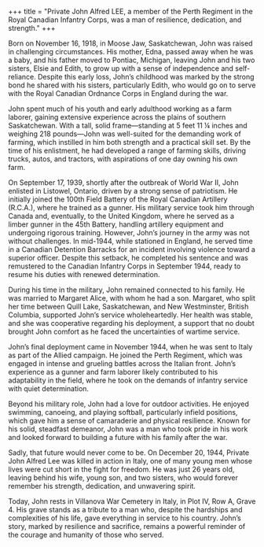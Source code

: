 +++
title = "Private John Alfred LEE, a member of the Perth Regiment in the Royal Canadian Infantry Corps, was a man of resilience, dedication, and strength."
+++

Born on November 16, 1918, in Moose Jaw, Saskatchewan, John was raised in challenging circumstances. His mother, Edna, passed away when he was a baby, and his father moved to Pontiac, Michigan, leaving John and his two sisters, Elsie and Edith, to grow up with a sense of independence and self-reliance. Despite this early loss, John’s childhood was marked by the strong bond he shared with his sisters, particularly Edith, who would go on to serve with the Royal Canadian Ordnance Corps in England during the war.

John spent much of his youth and early adulthood working as a farm laborer, gaining extensive experience across the plains of southern Saskatchewan. With a tall, solid frame—standing at 5 feet 11 ¼ inches and weighing 218 pounds—John was well-suited for the demanding work of farming, which instilled in him both strength and a practical skill set. By the time of his enlistment, he had developed a range of farming skills, driving trucks, autos, and tractors, with aspirations of one day owning his own farm.

On September 17, 1939, shortly after the outbreak of World War II, John enlisted in Listowel, Ontario, driven by a strong sense of patriotism. He initially joined the 100th Field Battery of the Royal Canadian Artillery (R.C.A.), where he trained as a gunner. 
His military service took him through Canada and, eventually, to the United Kingdom, where he served as a limber gunner in the 45th Battery, handling artillery equipment and undergoing rigorous training. However, John’s journey in the army was not without challenges. 
In mid-1944, while stationed in England, he served time in a Canadian Detention Barracks for an incident involving violence toward a superior officer. Despite this setback, he completed his sentence and was remustered to the Canadian Infantry Corps in September 1944, ready to resume his duties with renewed determination.

During his time in the military, John remained connected to his family. He was married to Margaret Alice, with whom he had a son. Margaret, who split her time between Quill Lake, Saskatchewan, and New Westminster, British Columbia, supported John’s service wholeheartedly. Her health was stable, and she was cooperative regarding his deployment, a support that no doubt brought John comfort as he faced the uncertainties of wartime service.

John’s final deployment came in November 1944, when he was sent to Italy as part of the Allied campaign. He joined the Perth Regiment, which was engaged in intense and grueling battles across the Italian front. John’s experience as a gunner and farm laborer likely contributed to his adaptability in the field, where he took on the demands of infantry service with quiet determination.

Beyond his military role, John had a love for outdoor activities. He enjoyed swimming, canoeing, and playing softball, particularly infield positions, which gave him a sense of camaraderie and physical resilience. Known for his solid, steadfast demeanor, John was a man who took pride in his work and looked forward to building a future with his family after the war.

Sadly, that future would never come to be. On December 20, 1944, Private John Alfred Lee was killed in action in Italy, one of many young men whose lives were cut short in the fight for freedom. He was just 26 years old, leaving behind his wife, young son, and two sisters, who would forever remember his strength, dedication, and unwavering spirit.

Today, John rests in Villanova War Cemetery in Italy, in Plot IV, Row A, Grave 4. 
His grave stands as a tribute to a man who, despite the hardships and complexities of his life, gave everything in service to his country. 
John’s story, marked by resilience and sacrifice, remains a powerful reminder of the courage and humanity of those who served.
